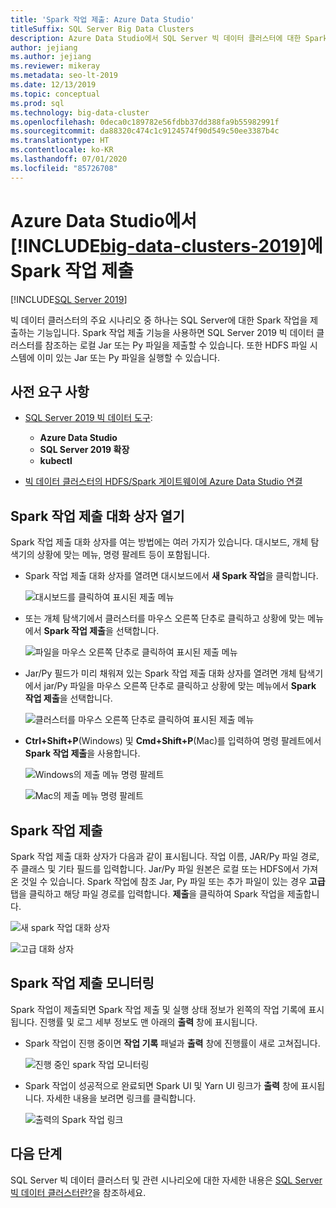 ```yaml
---
title: 'Spark 작업 제출: Azure Data Studio'
titleSuffix: SQL Server Big Data Clusters
description: Azure Data Studio에서 SQL Server 빅 데이터 클러스터에 대한 Spark 작업을 제출합니다.
author: jejiang
ms.author: jejiang
ms.reviewer: mikeray
ms.metadata: seo-lt-2019
ms.date: 12/13/2019
ms.topic: conceptual
ms.prod: sql
ms.technology: big-data-cluster
ms.openlocfilehash: 0deca0c189782e56fdbb37dd388fa9b55982991f
ms.sourcegitcommit: da88320c474c1c9124574f90d549c50ee3387b4c
ms.translationtype: HT
ms.contentlocale: ko-KR
ms.lasthandoff: 07/01/2020
ms.locfileid: "85726708"
---
```

# <a name="submit-spark-jobs-on-big-data-clusters-2019-in-azure-data-studio"></a>Azure Data Studio에서 [!INCLUDE[big-data-clusters-2019](../includes/ssbigdataclusters-ss-nover.md)]에 Spark 작업 제출

[!INCLUDE[SQL Server 2019](../includes/applies-to-version/sqlserver2019.md)]

빅 데이터 클러스터의 주요 시나리오 중 하나는 SQL Server에 대한 Spark 작업을 제출하는 기능입니다. Spark 작업 제출 기능을 사용하면 SQL Server 2019 빅 데이터 클러스터를 참조하는 로컬 Jar 또는 Py 파일을 제출할 수 있습니다. 또한 HDFS 파일 시스템에 이미 있는 Jar 또는 Py 파일을 실행할 수 있습니다. 

## <a name="prerequisites"></a>사전 요구 사항

- [SQL Server 2019 빅 데이터 도구](deploy-big-data-tools.md):
   - **Azure Data Studio**
   - **SQL Server 2019 확장**
   - **kubectl**

- [빅 데이터 클러스터의 HDFS/Spark 게이트웨이에 Azure Data Studio 연결](connect-to-big-data-cluster.md)

## <a name="open-spark-job-submission-dialog"></a>Spark 작업 제출 대화 상자 열기

Spark 작업 제출 대화 상자를 여는 방법에는 여러 가지가 있습니다. 대시보드, 개체 탐색기의 상황에 맞는 메뉴, 명령 팔레트 등이 포함됩니다.

- Spark 작업 제출 대화 상자를 열려면 대시보드에서 **새 Spark 작업**을 클릭합니다.

    ![대시보드를 클릭하여 표시된 제출 메뉴](./media/submit-spark-job/new-spark-job.png)

- 또는 개체 탐색기에서 클러스터를 마우스 오른쪽 단추로 클릭하고 상황에 맞는 메뉴에서 **Spark 작업 제출**을 선택합니다.

    ![파일을 마우스 오른쪽 단추로 클릭하여 표시된 제출 메뉴](./media/submit-spark-job/submit-spark-job-1.png)


- Jar/Py 필드가 미리 채워져 있는 Spark 작업 제출 대화 상자를 열려면 개체 탐색기에서 jar/Py 파일을 마우스 오른쪽 단추로 클릭하고 상황에 맞는 메뉴에서 **Spark 작업 제출**을 선택합니다.  

    ![클러스터를 마우스 오른쪽 단추로 클릭하여 표시된 제출 메뉴](./media/submit-spark-job/submit-spark-job.png)

- **Ctrl+Shift+P**(Windows) 및 **Cmd+Shift+P**(Mac)를 입력하여 명령 팔레트에서 **Spark 작업 제출**을 사용합니다.

    ![Windows의 제출 메뉴 명령 팔레트](./media/submit-spark-job/submit-spark-job-3.png)

    ![Mac의 제출 메뉴 명령 팔레트](./media/submit-spark-job/submit-spark-job-4.png)
  
 
## <a name="submit-spark-job"></a>Spark 작업 제출 

Spark 작업 제출 대화 상자가 다음과 같이 표시됩니다. 작업 이름, JAR/Py 파일 경로, 주 클래스 및 기타 필드를 입력합니다. Jar/Py 파일 원본은 로컬 또는 HDFS에서 가져온 것일 수 있습니다. Spark 작업에 참조 Jar, Py 파일 또는 추가 파일이 있는 경우 **고급** 탭을 클릭하고 해당 파일 경로를 입력합니다. **제출**을 클릭하여 Spark 작업을 제출합니다.

![새 spark 작업 대화 상자](./media/submit-spark-job/submit-spark-job-section.png)

![고급 대화 상자](./media/submit-spark-job/submit-spark-job-section-1.png)

## <a name="monitor-spark-job-submission"></a>Spark 작업 제출 모니터링

Spark 작업이 제출되면 Spark 작업 제출 및 실행 상태 정보가 왼쪽의 작업 기록에 표시됩니다. 진행률 및 로그 세부 정보도 맨 아래의 **출력** 창에 표시됩니다.

- Spark 작업이 진행 중이면 **작업 기록** 패널과 **출력** 창에 진행률이 새로 고쳐집니다.

    ![진행 중인 spark 작업 모니터링](./media/submit-spark-job/monitor-spark-job-submission.png)

- Spark 작업이 성공적으로 완료되면 Spark UI 및 Yarn UI 링크가 **출력** 창에 표시됩니다. 자세한 내용을 보려면 링크를 클릭합니다.

    ![출력의 Spark 작업 링크](./media/submit-spark-job/monitor-spark-job-submission-2.png)

## <a name="next-steps"></a>다음 단계

SQL Server 빅 데이터 클러스터 및 관련 시나리오에 대한 자세한 내용은 [SQL Server 빅 데이터 클러스터란?](big-data-cluster-overview.md)을 참조하세요.
